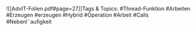 
![[AdvIT-Folien.pdf#page=27]]Tags & Topics:
   #Thread-Funktion
   #Arbeiten
   #Erzeugen
   #erzeugen
   #Hybrid
   #Operation
   #Arbeit
   #Calls
   #Nebenl¨auﬁgkeit